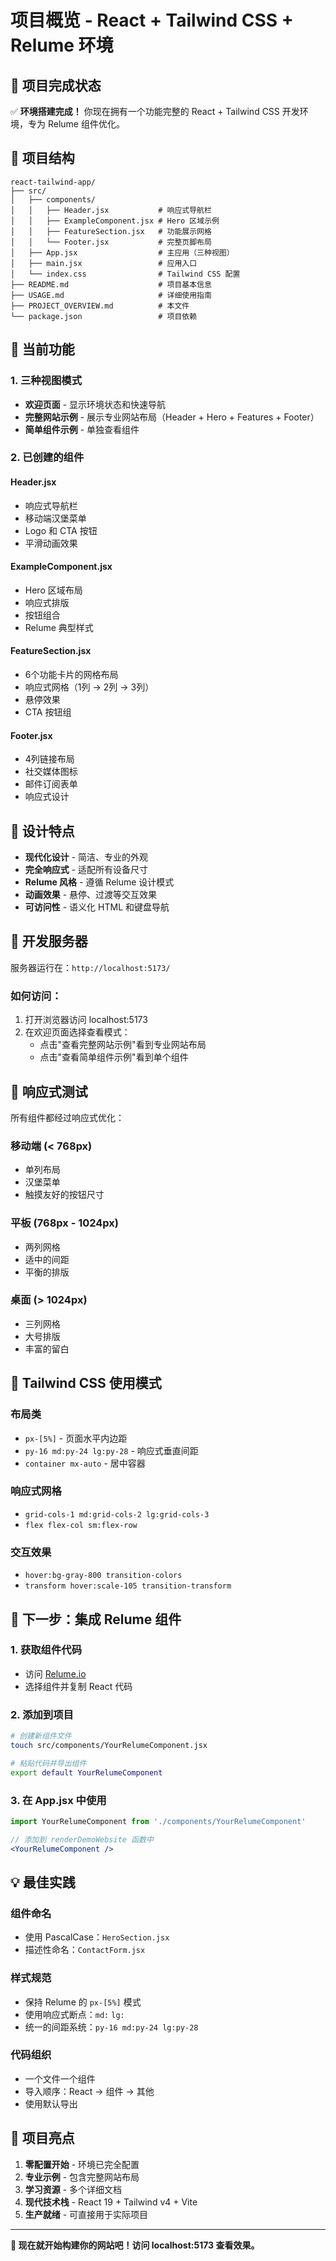 # 项目概览 - React + Tailwind CSS + Relume 环境

## 🎉 项目完成状态

✅ **环境搭建完成！** 你现在拥有一个功能完整的 React + Tailwind CSS 开发环境，专为 Relume 组件优化。

## 📂 项目结构

```
react-tailwind-app/
├── src/
│   ├── components/
│   │   ├── Header.jsx           # 响应式导航栏
│   │   ├── ExampleComponent.jsx # Hero 区域示例
│   │   ├── FeatureSection.jsx   # 功能展示网格
│   │   └── Footer.jsx           # 完整页脚布局
│   ├── App.jsx                  # 主应用（三种视图）
│   ├── main.jsx                 # 应用入口
│   └── index.css                # Tailwind CSS 配置
├── README.md                    # 项目基本信息
├── USAGE.md                     # 详细使用指南
├── PROJECT_OVERVIEW.md          # 本文件
└── package.json                 # 项目依赖
```

## 🌟 当前功能

### 1. 三种视图模式
- **欢迎页面** - 显示环境状态和快速导航
- **完整网站示例** - 展示专业网站布局（Header + Hero + Features + Footer）
- **简单组件示例** - 单独查看组件

### 2. 已创建的组件

#### Header.jsx
- 响应式导航栏
- 移动端汉堡菜单
- Logo 和 CTA 按钮
- 平滑动画效果

#### ExampleComponent.jsx
- Hero 区域布局
- 响应式排版
- 按钮组合
- Relume 典型样式

#### FeatureSection.jsx
- 6个功能卡片的网格布局
- 响应式网格（1列 → 2列 → 3列）
- 悬停效果
- CTA 按钮组

#### Footer.jsx
- 4列链接布局
- 社交媒体图标
- 邮件订阅表单
- 响应式设计

## 🎨 设计特点

- **现代化设计** - 简洁、专业的外观
- **完全响应式** - 适配所有设备尺寸
- **Relume 风格** - 遵循 Relume 设计模式
- **动画效果** - 悬停、过渡等交互效果
- **可访问性** - 语义化 HTML 和键盘导航

## 🚀 开发服务器

服务器运行在：`http://localhost:5173/`

### 如何访问：
1. 打开浏览器访问 localhost:5173
2. 在欢迎页面选择查看模式：
   - 点击"查看完整网站示例"看到专业网站布局
   - 点击"查看简单组件示例"看到单个组件

## 📱 响应式测试

所有组件都经过响应式优化：

### 移动端 (< 768px)
- 单列布局
- 汉堡菜单
- 触摸友好的按钮尺寸

### 平板 (768px - 1024px)  
- 两列网格
- 适中的间距
- 平衡的排版

### 桌面 (> 1024px)
- 三列网格
- 大号排版
- 丰富的留白

## 🔧 Tailwind CSS 使用模式

### 布局类
- `px-[5%]` - 页面水平内边距
- `py-16 md:py-24 lg:py-28` - 响应式垂直间距
- `container mx-auto` - 居中容器

### 响应式网格
- `grid-cols-1 md:grid-cols-2 lg:grid-cols-3`
- `flex flex-col sm:flex-row`

### 交互效果
- `hover:bg-gray-800 transition-colors`
- `transform hover:scale-105 transition-transform`

## 🎯 下一步：集成 Relume 组件

### 1. 获取组件代码
- 访问 [Relume.io](https://relume.io/)
- 选择组件并复制 React 代码

### 2. 添加到项目
```bash
# 创建新组件文件
touch src/components/YourRelumeComponent.jsx

# 粘贴代码并导出组件
export default YourRelumeComponent
```

### 3. 在 App.jsx 中使用
```jsx
import YourRelumeComponent from './components/YourRelumeComponent'

// 添加到 renderDemoWebsite 函数中
<YourRelumeComponent />
```

## 💡 最佳实践

### 组件命名
- 使用 PascalCase：`HeroSection.jsx`
- 描述性命名：`ContactForm.jsx`

### 样式规范
- 保持 Relume 的 `px-[5%]` 模式
- 使用响应式断点：`md:` `lg:`
- 统一的间距系统：`py-16 md:py-24 lg:py-28`

### 代码组织
- 一个文件一个组件
- 导入顺序：React → 组件 → 其他
- 使用默认导出

## 🎊 项目亮点

1. **零配置开始** - 环境已完全配置
2. **专业示例** - 包含完整网站布局
3. **学习资源** - 多个详细文档
4. **现代技术栈** - React 19 + Tailwind v4 + Vite
5. **生产就绪** - 可直接用于实际项目

---

**🚀 现在就开始构建你的网站吧！访问 localhost:5173 查看效果。**